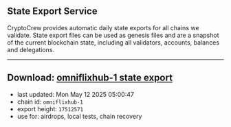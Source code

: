 ## State Export Service
CryptoCrew provides automatic daily state exports for all chains we validate. State export files can be used as genesis files and are a snapshot of the current blockchain state, including all validators, accounts, balances and delegations.

---
**Download: [omniflixhub-1 state export](https://dl-eu2.ccvalidators.com/SERVICE/omniflixhub/omniflixhub-1_export_17512571.json)**
---

- last updated: Mon May 12 2025 05:00:47
- chain id: `omniflixhub-1`
- export height: `17512571`
- use for: airdrops, local tests, chain recovery
